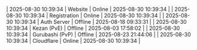 | 2025-08-30 10:39:34 | Website | Online | 2025-08-30 10:39:34 |
| 2025-08-30 10:39:34 | Registration | Online | 2025-08-30 10:39:34 |
| 2025-08-30 10:39:34 | Auth Server | Offline | 2025-08-18 09:33:31 |
| 2025-08-30 10:39:34 | Kezan (PvE) | Offline | 2025-08-03 17:58:02 |
| 2025-08-30 10:39:34 | Gurubashi (PvP) | Offline | 2025-08-23 21:44:06 |
| 2025-08-30 10:39:34 | Cloudflare | Online | 2025-08-30 10:39:34 |
